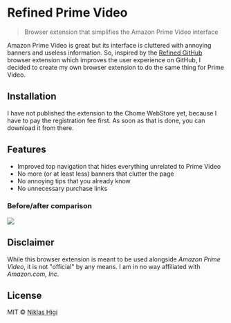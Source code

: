 # Refined Prime Video

> Browser extension that simplifies the Amazon Prime Video interface

Amazon Prime Video is great but its interface is cluttered with annoying banners and useless information. So, inspired by the [Refined GitHub](https://github.com/sindresorhus/refined-github) browser extension which improves the user experience on GitHub, I decided to create my own browser extension to do the same thing for Prime Video.

## Installation

I have not published the extension to the Chome WebStore yet, because I have to pay the registration fee first. As soon as that is done, you can download it from there.

## Features

- Improved top navigation that hides everything unrelated to Prime Video
- No more (or at least less) banners that clutter the page
- No annoying tips that you already know
- No unnecessary purchase links

### Before/after comparison

![](https://user-images.githubusercontent.com/29176678/43651140-de7519f2-9741-11e8-9565-dcfdb6fbf898.png)

## Disclaimer

While this browser extension is meant to be used alongside *Amazon Prime Video*, it is not "official" by any means. I am in no way affiliated with *Amazon​.​com, Inc*.

## License

MIT © [Niklas Higi](https://shroudedcode.com)
